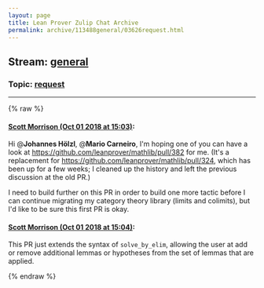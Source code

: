 ```yaml
---
layout: page
title: Lean Prover Zulip Chat Archive 
permalink: archive/113488general/03626request.html
---
```


## Stream: [general](index.html)
### Topic: [request](03626request.html)

---


{% raw %}
#### [ Scott Morrison (Oct 01 2018 at 15:03)](https://leanprover.zulipchat.com/#narrow/stream/113488-general/topic/request/near/134968732):
Hi @**Johannes Hölzl**, @**Mario Carneiro**, I'm hoping one of you can have a look at <https://github.com/leanprover/mathlib/pull/382> for me. (It's a replacement for https://github.com/leanprover/mathlib/pull/324, which has been up for a few weeks; I cleaned up the history and left the previous discussion at the old PR.)

I need to build further on this PR in order to build one more tactic before I can continue migrating my category theory library (limits and colimits), but I'd like to be sure this first PR is okay.

#### [ Scott Morrison (Oct 01 2018 at 15:04)](https://leanprover.zulipchat.com/#narrow/stream/113488-general/topic/request/near/134968782):
This PR just extends the syntax of `solve_by_elim`, allowing the user at add or remove additional lemmas or hypotheses from the set of lemmas that are applied.


{% endraw %}
